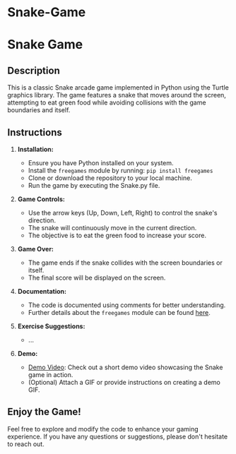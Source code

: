 # Snake-Game
# Snake Game

## Description

This is a classic Snake arcade game implemented in Python using the Turtle graphics library. The game features a snake that moves around the screen, attempting to eat green food while avoiding collisions with the game boundaries and itself.

## Instructions

1. **Installation:**
    - Ensure you have Python installed on your system.
    - Install the `freegames` module by running: `pip install freegames`
    - Clone or download the repository to your local machine.
    - Run the game by executing the Snake.py file.

2. **Game Controls:**
    - Use the arrow keys (Up, Down, Left, Right) to control the snake's direction.
    - The snake will continuously move in the current direction.
    - The objective is to eat the green food to increase your score.

3. **Game Over:**
    - The game ends if the snake collides with the screen boundaries or itself.
    - The final score will be displayed on the screen.

4. **Documentation:**
    - The code is documented using comments for better understanding.
    - Further details about the `freegames` module can be found [here](https://pypi.org/project/freegames/).

5. **Exercise Suggestions:**
    - ...

6. **Demo:**
    - [Demo Video](link_to_demo_video): Check out a short demo video showcasing the Snake game in action.
    - (Optional) Attach a GIF or provide instructions on creating a demo GIF.

## Enjoy the Game!

Feel free to explore and modify the code to enhance your gaming experience. If you have any questions or suggestions, please don't hesitate to reach out.
